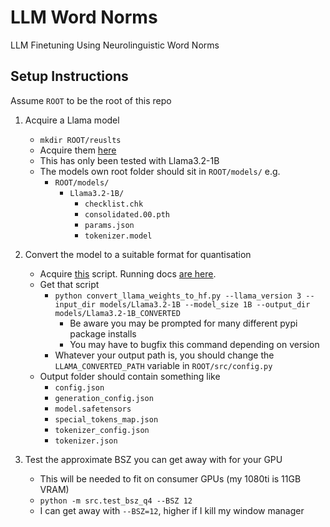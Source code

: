 # LLM Word Norms
LLM Finetuning Using Neurolinguistic Word Norms

## Setup Instructions
Assume `ROOT` to be the root of this repo
1. Acquire a Llama model
    * `mkdir ROOT/reuslts`
    * Acquire them [here](https://www.llama.com/llama-downloads/)
    * This has only been tested with Llama3.2-1B
    * The models own root folder should sit in `ROOT/models/` e.g.
        - `ROOT/models/`
            + `Llama3.2-1B/`
                - `checklist.chk`
                - `consolidated.00.pth`
                - `params.json`
                - `tokenizer.model`
2. Convert the model to a suitable format for quantisation
    * Acquire [this](https://github.com/huggingface/transformers/blob/main/src/transformers/models/llama/convert_llama_weights_to_hf.py) script. Running docs [are here](https://huggingface.co/docs/transformers/en/model_doc/llama).
    * Get that script
        + `python convert_llama_weights_to_hf.py --llama_version 3 --input_dir models/Llama3.2-1B --model_size 1B --output_dir models/Llama3.2-1B_CONVERTED`
            - Be aware you may be prompted for many different pypi package installs
            - You may have to bugfix this command depending on version
        + Whatever your output path is, you should change the `LLAMA_CONVERTED_PATH` variable in `ROOT/src/config.py` 
    * Output folder should contain something like
        + `config.json`
        + `generation_config.json`
        + `model.safetensors`
        + `special_tokens_map.json`
        + `tokenizer_config.json`
        + `tokenizer.json`

3. Test the approximate BSZ you can get away with for your GPU
    * This will be needed to fit on consumer GPUs (my 1080ti is 11GB VRAM)
    * `python -m src.test_bsz_q4 --BSZ 12`
    * I can get away with `--BSZ=12`, higher if I kill my window manager
